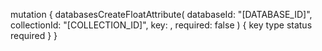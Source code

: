 mutation {
    databasesCreateFloatAttribute(
        databaseId: "[DATABASE_ID]",
        collectionId: "[COLLECTION_ID]",
        key: ,
        required: false
    ) {
        key
        type
        status
        required
    }
}